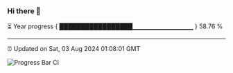 ### Hi there 👋

⏳ Year progress { █████████████████▁▁▁▁▁▁▁▁▁▁▁▁▁ } 58.76 %

---

⏰ Updated on Sat, 03 Aug 2024 01:08:01 GMT

![Progress Bar CI](https://github.com/liununu/liununu/workflows/Progress%20Bar%20CI/badge.svg)
